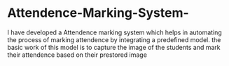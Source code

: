 # Attendence-Marking-System-
I have developed  a Attendence marking system which helps in automating the process of marking attendence by integrating a predefined model. the basic work of this model is to capture the image of the students and mark their attendence based on their prestored image 
